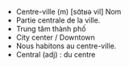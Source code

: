 - Centre-ville (m) [sɑ̃tʁə vil] Nom
- Partie centrale de la ville.
- Trung tâm thành phố
- City center / Downtown
- Nous habitons au centre-ville.
- Central (adj) : du centre